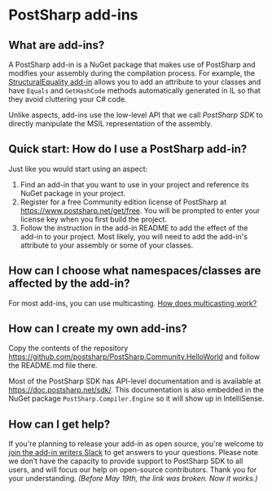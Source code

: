 # PostSharp add-ins

## What are add-ins?

A PostSharp  add-in is a NuGet package that makes use of PostSharp and modifies your assembly during the compilation process. For example, the [StructuralEquality add-in](https://github.com/postsharp/PostSharp.Community.StructuralEquality) allows you to add an attribute to your classes and have `Equals` and `GetHashCode` methods automatically generated in IL so that they avoid cluttering your C# code.

Unlike aspects, add-ins use the low-level API that we call *PostSharp SDK* to directly manipulate the MSIL representation of the assembly.

## Quick start: How do I use a PostSharp add-in?

Just like you would start using an aspect:

1. Find an add-in that you want to use in your project and reference its NuGet package in your project.
2. Register for a free Community edition license of PostSharp at https://www.postsharp.net/get/free. You will be prompted to enter your license key when you first build the project.
3. Follow the instruction in the add-in README to add the effect of the add-in to your project. Most likely, you will need to add the add-in's attribute to your assembly or some of your classes.

## How can I choose what namespaces/classes are affected by the add-in?

For most add-ins, you can use multicasting. [How does multicasting work?](multicasting.md)

## How can I create my own add-ins?

Copy the contents of the repository https://github.com/postsharp/PostSharp.Community.HelloWorld and follow the README.md file there. 

Most of the PostSharp SDK has API-level documentation and is available at https://doc.postsharp.net/sdk/. This documentation is also embedded in the NuGet package `PostSharp.Compiler.Engine` so it will show up in IntelliSense. 

## How can I get help?

If you're planning to release your add-in as open source, you're welcome to  [join the add-in writers Slack](https://join.slack.com/t/postsharp-addins/shared_invite/zt-efilf9t1-voOs5FYteLEcKeHvXtu9xQ) to get answers to your questions. Please note we don’t have the capacity to provide support to PostSharp SDK to all users, and will focus our help on open-source contributors. Thank you for your understanding. *(Before May 19th, the link was broken. Now it works.)*

